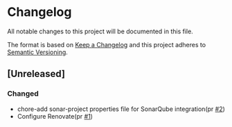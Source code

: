# Changelog

All notable changes to this project will be documented in this file.

The format is based on [Keep a Changelog](https://keepachangelog.com/en/1.0.0/)
and this project adheres to [Semantic Versioning](https://semver.org/spec/v2.0.0.html).

## [Unreleased]

### Changed

- chore-add sonar-project properties file for SonarQube integration(pr [#2])
- Configure Renovate(pr [#1])

[#2]: https://github.com/jerus-org/kdeets/pull/2
[#1]: https://github.com/jerus-org/kdeets/pull/1
